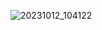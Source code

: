 ![20231012_104122](https://github.com/priyanshujiiii/ID5030_Machine_Learning_for_Engineering_And_Application/assets/89120960/3560c9eb-d1bb-46db-b452-1bffdc89d17b)
